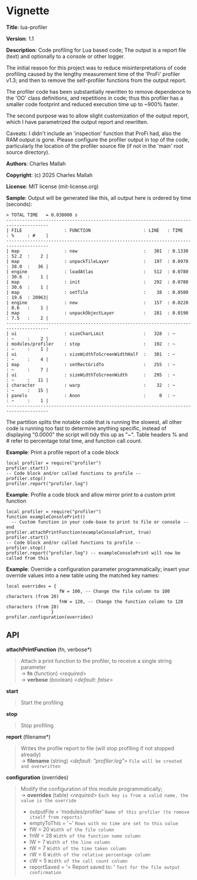 # Vignette

**Title**:
lua-profiler

**Version**:
1.1

**Description**:
Code profiling for Lua based code;
The output is a report file (text) and optionally to a console or other logger.

The initial reason for this project was to reduce misinterpretations of code profiling
caused by the lengthy measurement time of the 'ProFi' profiler v1.3;
and then to remove the self-profiler functions from the output report.

The profiler code has been substantially rewritten to remove dependence to the 'OO'
class definitions, and repetitions in code;
thus this profiler has a smaller code footprint and reduced execution time up to ~900% faster.

The second purpose was to allow slight customization of the output report,
which I have parametrized the output report and rewritten.

Caveats: I didn't include an 'inspection' function that ProFi had, also the RAM
output is gone. Please configure the profiler output in top of the code, particularly the
location of the profiler source file (if not in the 'main' root source directory).

**Authors**:
Charles Mallah

**Copyright**:
(c) 2025 Charles Mallah

**License**:
MIT license (mit-license.org)

**Sample**:
Output will be generated like this, all output here is ordered by time (seconds):

    > TOTAL TIME   = 0.030000 s
    --------------------------------------------------------------------------------------
    | FILE                : FUNCTION                    : LINE   : TIME   : %     : #    |
    --------------------------------------------------------------------------------------
    | map                 : new                         :   301  : 0.1330 : 52.2  :    2 |
    | map                 : unpackTileLayer             :   197  : 0.0970 : 38.0  :   36 |
    | engine              : loadAtlas                   :   512  : 0.0780 : 30.6  :    1 |
    | map                 : init                        :   292  : 0.0780 : 30.6  :    1 |
    | map                 : setTile                     :    38  : 0.0500 : 19.6  : 20963|
    | engine              : new                         :   157  : 0.0220 : 8.6   :    1 |
    | map                 : unpackObjectLayer           :   281  : 0.0190 : 7.5   :    2 |
    --------------------------------------------------------------------------------------
    | ui                  : sizeCharLimit               :   328  : ~      : ~     :    2 |
    | modules/profiler    : stop                        :   192  : ~      : ~     :    1 |
    | ui                  : sizeWidthToScreenWidthHalf  :   301  : ~      : ~     :    4 |
    | map                 : setRectGridTo               :   255  : ~      : ~     :    7 |
    | ui                  : sizeWidthToScreenWidth      :   295  : ~      : ~     :   11 |
    | character           : warp                        :    32  : ~      : ~     :   15 |
    | panels              : Anon                        :     0  : ~      : ~     :    1 |
    --------------------------------------------------------------------------------------

The partition splits the notable code that is running the slowest, all other code is running
too fast to determine anything specific, instead of displaying "0.0000" the script will tidy
this up as "~". Table headers % and # refer to percentage total time, and function call count.

**Example**:
Print a profile report of a code block

    local profiler = require("profiler")
    profiler.start()
    -- Code block and/or called functions to profile --
    profiler.stop()
    profiler.report("profiler.log")

**Example**:
Profile a code block and allow mirror print to a custom print function

    local profiler = require("profiler")
    function exampleConsolePrint()
      -- Custom function in your code-base to print to file or console --
    end
    profiler.attachPrintFunction(exampleConsolePrint, true)
    profiler.start()
    -- Code block and/or called functions to profile --
    profiler.stop()
    profiler.report("profiler.log") -- exampleConsolePrint will now be called from this

**Example**:
Override a configuration parameter programmatically; insert your override values into a
new table using the matched key names:

    local overrides = {
                        fW = 100, -- Change the file column to 100 characters (from 20)
                        fnW = 120, -- Change the function column to 120 characters (from 28)
                     }
    profiler.configuration(overrides)

## API

**attachPrintFunction** (fn, verbose\*)

> Attach a print function to the profiler, to receive a single string parameter  
> &rarr; **fn** (function) <_required_>  
> &rarr; **verbose** (boolean) <_default: false_>

**start**

> Start the profiling

**stop**

> Stop profiling

**report** (filename\*)

> Writes the profile report to file (will stop profiling if not stopped already)  
> &rarr; **filename** (string) <_default: "profiler.log"_> `File will be created and overwritten`

**configuration** (overrides)

> Modify the configuration of this module programmatically;  
> &rarr; **overrides** (table) <_required_> `Each key is from a valid name, the value is the override`
>
> -   outputFile = 'modules/profiler' `Name of this profiler (to remove itself from reports)`
> -   emptyToThis = '~' `Rows with no time are set to this value`
> -   fW = 20 `Width of the file column`
> -   fnW = 28 `Width of the function name column`
> -   lW = 7 `Width of the line column`
> -   tW = 7 `Width of the time taken column`
> -   rW = 6 `Width of the relative percentage column`
> -   cW = 5 `Width of the call count column`
> -   reportSaved = '> Report saved to: ' `Text for the file output confirmation`
